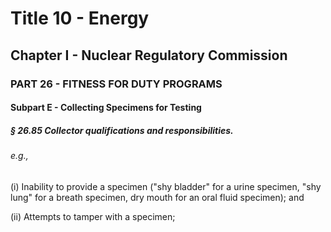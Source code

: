 
# Title 10 - Energy
## Chapter I - Nuclear Regulatory Commission
### PART 26 - FITNESS FOR DUTY PROGRAMS
#### Subpart E - Collecting Specimens for Testing
##### § 26.85 Collector qualifications and responsibilities.
###### e.g.,

(i) Inability to provide a specimen ("shy bladder" for a urine specimen, "shy lung" for a breath specimen, dry mouth for an oral fluid specimen); and

(ii) Attempts to tamper with a specimen;
